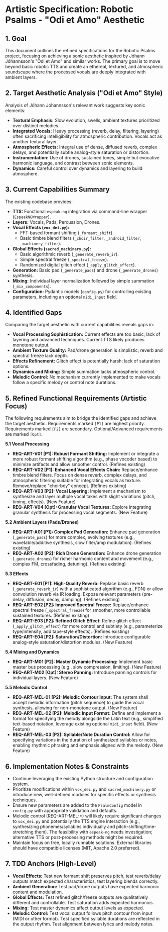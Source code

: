 # Artistic Specification: Robotic Psalms - "Odi et Amo" Aesthetic

## 1. Goal

This document outlines the refined specifications for the Robotic Psalms project, focusing on achieving a sonic aesthetic inspired by Jóhann Jóhannsson's "Odi et Amo" and similar works. The primary goal is to move beyond basic robotic TTS and create an ethereal, textured, and atmospheric soundscape where the processed vocals are deeply integrated with ambient layers.

## 2. Target Aesthetic Analysis ("Odi et Amo" Style)

Analysis of Jóhann Jóhannsson's relevant work suggests key sonic elements:

*   **Textural Emphasis:** Slow evolution, swells, ambient textures prioritized over distinct melodies.
*   **Integrated Vocals:** Heavy processing (reverb, delay, filtering, layering) often sacrificing intelligibility for atmospheric contribution. Vocals act as another textural layer.
*   **Atmospheric Effects:** Integral use of dense, diffused reverb, complex delays, and potentially subtle analog-style saturation or distortion.
*   **Instrumentation:** Use of drones, sustained tones, simple but evocative harmonic language, and contrast between sonic elements.
*   **Dynamics:** Careful control over dynamics and layering to build atmosphere.

## 3. Current Capabilities Summary

The existing codebase provides:

*   **TTS:** Functional `espeak-ng` integration via command-line wrapper (`EspeakNGWrapper`).
*   **Layers:** Vocals, Pads, Percussion, Drones.
*   **Vocal Effects (`vox_dei.py`):**
    *   FFT-based formant shifting (`_formant_shift`).
    *   Basic timbre blend filters (`_choir_filter`, `_android_filter`, `_machinery_filter`).
*   **Global Effects (`sacred_machinery.py`):**
    *   Basic algorithmic reverb (`_generate_reverb_ir`).
    *   Simple spectral freeze (`_spectral_freeze`).
    *   Randomized digital glitch effect (`_apply_glitch_effect`).
*   **Generation:** Basic pad (`_generate_pads`) and drone (`_generate_drones`) synthesis.
*   **Mixing:** Individual layer normalization followed by simple summation (`_mix_components`).
*   **Configuration:** Pydantic models (`config.py`) for controlling existing parameters, including an optional `midi_input` field.

## 4. Identified Gaps

Comparing the target aesthetic with current capabilities reveals gaps in:

*   **Vocal Processing Sophistication:** Current effects are too basic; lack of layering and advanced techniques. Current TTS likely produces monotone output.
*   **Ambient Texture Quality:** Pad/drone generation is simplistic; reverb and spectral freeze lack depth.
*   **Effects Refinement:** Glitch effect is potentially harsh; lack of saturation options.
*   **Dynamics and Mixing:** Simple summation lacks atmospheric control.
*   **Melodic Control:** No mechanism currently implemented to make vocals follow a specific melody or control note durations.

## 5. Refined Functional Requirements (Artistic Focus)

The following requirements aim to bridge the identified gaps and achieve the target aesthetic. Requirements marked `[P1]` are highest priority. Requirements marked `[P2]` are secondary. Optional/Advanced requirements are marked `[Opt]`.

**5.1 Vocal Processing**

*   **REQ-ART-V01 [P1]: Robust Formant Shifting:** Implement or integrate a more robust formant shifting algorithm (e.g., phase vocoder based) to minimize artifacts and allow smoother control. (Refines existing)
*   **REQ-ART-V02 [P1]: Enhanced Vocal Effects Chain:** Replace/enhance timbre blend filters. Focus on dense reverb, complex delays, and atmospheric filtering suitable for integrating vocals as texture. Remove/replace "choirboy" concept. (Refines existing)
*   **REQ-ART-V03 [P2]: Vocal Layering:** Implement a mechanism to synthesize and layer multiple vocal takes with slight variations (pitch, timing, effects). (New Feature)
*   **REQ-ART-V04 [Opt]: Granular Vocal Textures:** Explore integrating granular synthesis for processing vocal segments. (New Feature)

**5.2 Ambient Layers (Pads/Drones)**

*   **REQ-ART-A01 [P1]: Complex Pad Generation:** Enhance pad generation (`_generate_pads`) for more complex, evolving textures (e.g., wavetable/additive synthesis, slow filter/amp modulation). (Refines existing)
*   **REQ-ART-A02 [P2]: Rich Drone Generation:** Enhance drone generation (`_generate_drones`) for richer harmonic content and movement (e.g., complex FM, crossfading, detuning). (Refines existing)

**5.3 Effects**

*   **REQ-ART-E01 [P1]: High-Quality Reverb:** Replace basic reverb (`_generate_reverb_ir`) with a sophisticated algorithm (e.g., FDN) or allow convolution reverb via IR loading. Expose relevant parameters (pre-delay, diffusion, decay, damping). (Refines existing)
*   **REQ-ART-E02 [P2]: Improved Spectral Freeze:** Replace/enhance spectral freeze (`_spectral_freeze`) for smoother, more controllable sustained textures. (Refines existing)
*   **REQ-ART-E03 [P2]: Refined Glitch Effect:** Refine glitch effect (`_apply_glitch_effect`) for more control and subtlety (e.g., parameterize type/intensity, add tape-style effects). (Refines existing)
*   **REQ-ART-E04 [P2]: Saturation/Distortion:** Introduce configurable analog-style saturation/distortion modules. (New Feature)

**5.4 Mixing and Dynamics**

*   **REQ-ART-M01 [P2]: Master Dynamic Processing:** Implement basic master bus processing (e.g., slow compression, limiting). (New Feature)
*   **REQ-ART-M02 [Opt]: Stereo Panning:** Introduce panning controls for individual layers. (New Feature)

**5.5 Melodic Control**

*   **REQ-ART-MEL-01 [P2]: Melodic Contour Input:** The system shall accept melodic information (pitch sequence) to guide the vocal synthesis, allowing for non-monotone output. (New Feature)
*   **REQ-ART-MEL-02 [P2]: Melodic Input Format:** Define and implement a format for specifying the melody alongside the Latin text (e.g., simplified text-based notation, leverage existing optional `midi_input` field). (New Feature)
*   **REQ-ART-MEL-03 [P2]: Syllable/Note Duration Control:** Allow for specifying variations in the duration of synthesized syllables or notes, enabling rhythmic phrasing and emphasis aligned with the melody. (New Feature)

## 6. Implementation Notes & Constraints

*   Continue leveraging the existing Python structure and configuration system.
*   Prioritize modifications within `vox_dei.py` and `sacred_machinery.py` or introduce new, well-defined modules for specific effects or synthesis techniques.
*   Ensure new parameters are added to the `PsalmConfig` model in `config.py` with appropriate validation and defaults.
*   Melodic control (REQ-ART-MEL-*) will likely require significant changes to `vox_dei.py` and potentially the TTS engine interaction (e.g., synthesizing phonemes/syllables individually and pitch-shifting/time-stretching them). The feasibility with `espeak-ng` needs investigation; alternative TTS or post-processing methods might be required.
*   Maintain focus on free, locally runnable solutions. External libraries should have compatible licenses (MIT, Apache 2.0 preferred).

## 7. TDD Anchors (High-Level)

*   **Vocal Effects:** Test new formant shift preserves pitch, test reverb/delay outputs match expected characteristics, test layering blends correctly.
*   **Ambient Generation:** Test pad/drone outputs have expected harmonic content and modulation.
*   **Global Effects:** Test refined glitch/freeze outputs are qualitatively different and controllable. Test saturation adds expected harmonics.
*   **Mixing:** Test master dynamics affect output levels as expected.
*   **Melodic Control:** Test vocal output follows pitch contour from input (MIDI or other format). Test specified syllable durations are reflected in the output rhythm. Test alignment between lyrics and melody notes.